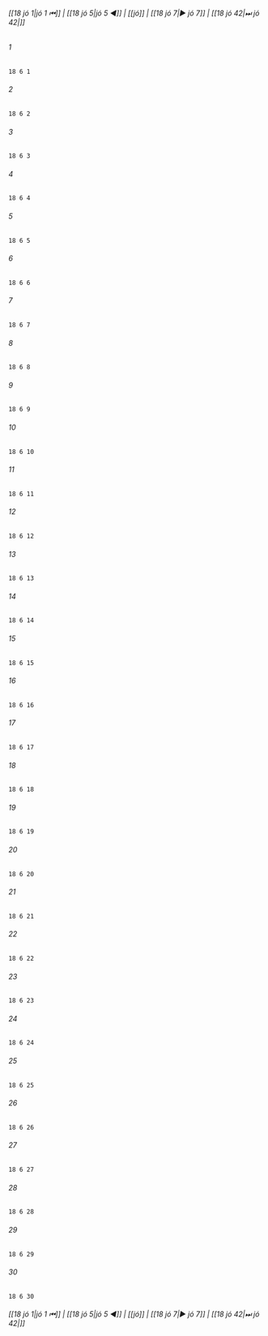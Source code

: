 
###### [[18 jó 1|jó 1 ⏮]] | [[18 jó 5|jó 5 ◀]] | [[jó]] | [[18 jó 7|▶ jó 7]] | [[18 jó 42|⏭ jó 42|]]

###### 1
``` verse
18 6 1 
```
###### 2
``` verse
18 6 2 
```
###### 3
``` verse
18 6 3 
```
###### 4
``` verse
18 6 4 
```
###### 5
``` verse
18 6 5 
```
###### 6
``` verse
18 6 6 
```
###### 7
``` verse
18 6 7 
```
###### 8
``` verse
18 6 8 
```
###### 9
``` verse
18 6 9 
```
###### 10
``` verse
18 6 10 
```
###### 11
``` verse
18 6 11 
```
###### 12
``` verse
18 6 12 
```
###### 13
``` verse
18 6 13 
```
###### 14
``` verse
18 6 14 
```
###### 15
``` verse
18 6 15 
```
###### 16
``` verse
18 6 16 
```
###### 17
``` verse
18 6 17 
```
###### 18
``` verse
18 6 18 
```
###### 19
``` verse
18 6 19 
```
###### 20
``` verse
18 6 20 
```
###### 21
``` verse
18 6 21 
```
###### 22
``` verse
18 6 22 
```
###### 23
``` verse
18 6 23 
```
###### 24
``` verse
18 6 24 
```
###### 25
``` verse
18 6 25 
```
###### 26
``` verse
18 6 26 
```
###### 27
``` verse
18 6 27 
```
###### 28
``` verse
18 6 28 
```
###### 29
``` verse
18 6 29 
```
###### 30
``` verse
18 6 30 
```

###### [[18 jó 1|jó 1 ⏮]] | [[18 jó 5|jó 5 ◀]] | [[jó]] | [[18 jó 7|▶ jó 7]] | [[18 jó 42|⏭ jó 42|]]

